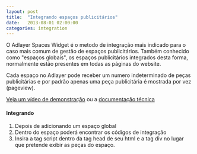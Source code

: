 ```yaml
---
layout: post
title:  "Integrando espaços publicitários"
date:   2013-08-01 02:00:00
categories: integration
---
```


O Adlayer Spaces Widget é o metodo de integração mais indicado para o caso mais comum de gestão de espaços publicitários. Também conhecido como "espaços globais", os espaços publicitários integrados desta forma, normalmente estão presentes em todas as páginas do website. 

Cada espaço no Adlayer pode receber um numero indeterminado de peças publicitárias e por padrão apenas uma peça publicitária é mostrada por vez (pageview).

[Veja um vídeo de demonstração](http://www.youtube.com/watch?v=qiDub8TupVo) ou a [documentação técnica](https://github.com/adlayer/javascript-api/blob/master/docs/widgets/spaces.md)

#### Integrando
1. Depois de adicionando um espaço global
2. Dentro do espaço poderá encontrar os códigos de integração
3. Insira a tag script dentro da tag head de seu html e a tag div no lugar que pretende exibir as peças do espaço.